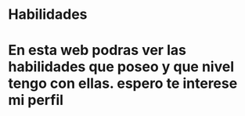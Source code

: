 # Habilidades

# En esta web podras ver las habilidades que poseo y que nivel tengo con ellas. espero te interese mi perfil 
